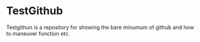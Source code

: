 # TestGithub

Testgithun is a repository for showing the bare minumum of github and how to maneuver function etc.

